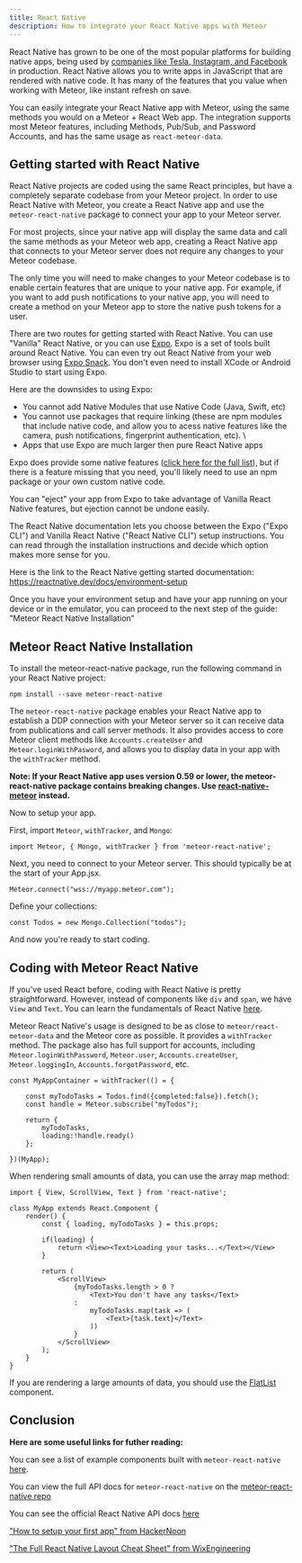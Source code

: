 ```yaml
---
title: React Native
description: How to integrate your React Native apps with Meteor
---
```


React Native has grown to be one of the most popular platforms for building native apps, being used by [companies like Tesla, Instagram, and Facebook](https://reactnative.dev/showcase) in production. React Native allows you to write apps in JavaScript that are rendered with native code. It has many of the features that you value when working with Meteor, like instant refresh on save. 

You can easily integrate your React Native app with Meteor, using the same methods you would on a Meteor + React Web app. The integration supports most Meteor features, including Methods, Pub/Sub, and Password Accounts, and has the same usage as `react-meteor-data`.

<h2 id="getting-started">Getting started with React Native</h2>

React Native projects are coded using the same React principles, but have a completely separate codebase from your Meteor project. In order to use React Native with Meteor, you create a React Native app and use the `meteor-react-native` package to connect your app to your Meteor server.

For most projects, since your native app will display the same data and call the same methods as your Meteor web app, creating a React Native app that connects to your Meteor server does not require any changes to your Meteor codebase.

The only time you will need to make changes to your Meteor codebase is to enable certain features that are unique to your native app. For example, if you want to add push notifications to your native app, you will need to create a method on your Meteor app to store the native push tokens for a user.

There are two routes for getting started with React Native. You can use "Vanilla" React Native, or you can use [Expo](https://expo.io/). Expo is a set of tools built around React Native. You can even try out React Native from your web browser using [Expo Snack](https://snack.expo.io/). You don't even need to install XCode or Android Studio to start using Expo.

Here are the downsides to using Expo:
- You cannot add Native Modules that use Native Code (Java, Swift, etc)
- You cannot use packages that require linking (these are npm modules that include native code, and allow you to acess native features like the camera, push notifications, fingerprint authentication, etc). \
- Apps that use Expo are much larger then pure React Native apps

Expo does provide some native features ([click here for the full list](https://docs.expo.io/versions/latest/)), but if there is a feature missing that you need, you'll likely need to use an npm package or your own custom native code.

You can "eject" your app from Expo to take advantage of Vanilla React Native features, but ejection cannot be undone easily.

The React Native documentation lets you choose between the Expo ("Expo CLI") and Vanilla React Native ("React Native CLI") setup instructions. You can read through the installation instructions and decide which option makes more sense for you.

Here is the link to the React Native getting started documentation: https://reactnative.dev/docs/environment-setup

Once you have your environment setup and have your app running on your device or in the emulator, you can proceed to the next step of the guide: "Meteor React Native Installation"

<h2 id="installation">Meteor React Native Installation</h2>

To install the meteor-react-native package, run the following command in your React Native project:

````
npm install --save meteor-react-native
````

The `meteor-react-native` package enables your React Native app to establish a DDP connection with your Meteor server so it can receive data from publications and call server methods. It also provides access to core Meteor client methods like `Accounts.createUser` and `Meteor.loginWithPasword`, and allows you to display data in your app with the `withTracker` method.

**Note: If your React Native app uses version 0.59 or lower, the meteor-react-native package contains breaking changes. Use [react-native-meteor](https://www.npmjs.com/package/react-native-meteor) instead.**

Now to setup your app.

First, import `Meteor`, `withTracker`, and `Mongo`:

````
import Meteor, { Mongo, withTracker } from 'meteor-react-native';
````

Next, you need to connect to your Meteor server. This should typically be at the start of your App.jsx.

````
Meteor.connect("wss://myapp.meteor.com");
````

Define your collections:

````
const Todos = new Mongo.Collection("todos");
````

And now you're ready to start coding.

<h2 id="usage">Coding with Meteor React Native</h2>

If you've used React before, coding with React Native is pretty straightforward. However, instead of components like `div` and `span`, we have `View` and `Text`. You can learn the fundamentals of React Native [here](https://reactnative.dev/docs/intro-react).

Meteor React Native's usage is designed to be as close to `meteor/react-meteor-data` and the Meteor core as possible. It provides a `withTracker` method. The package also has full support for accounts, including `Meteor.loginWithPassword`, `Meteor.user`, `Accounts.createUser`, `Meteor.loggingIn`, `Accounts.forgotPassword`, etc.

````
const MyAppContainer = withTracker(() = {
    
    const myTodoTasks = Todos.find({completed:false}).fetch();
    const handle = Meteor.subscribe("myTodos");
    
    return {
        myTodoTasks,
        loading:!handle.ready()
    };
    
})(MyApp);
````

When rendering small amounts of data, you can use the array map method:

````
import { View, ScrollView, Text } from 'react-native';

class MyApp extends React.Component {
    render() {
        const { loading, myTodoTasks } = this.props;
        
        if(loading) {
            return <View><Text>Loading your tasks...</Text></View>
        }
        
        return (
            <ScrollView>
                {myTodoTasks.length > 0 ?
                    <Text>You don't have any tasks</Text>
                :
                    myTodoTasks.map(task => (
                        <Text>{task.text}</Text>
                    ))
                }
            </ScrollView>
        );
    }
}

````

If you are rendering a large amounts of data, you should use the [FlatList](https://reactnative.dev/docs/flatlist) component.

<h2 id="conclusion">Conclusion</h2>

**Here are some useful links for futher reading:**

You can see a list of example components built with `meteor-react-native` [here](https://github.com/TheRealNate/meteor-react-native/tree/master/examples).

You can view the full API docs for `meteor-react-native` on the [meteor-react-native repo](https://github.com/TheRealNate/meteor-react-native/blob/master/docs/api.md)

You can see the official React Native API docs [here](https://reactnative.dev/docs/components-and-apis)

["How to setup your first app" from HackerNoon](https://hackernoon.com/react-native-how-to-setup-your-first-app-a36c450a8a2f)

["The Full React Native Layout Cheat Sheet" from WixEngineering](https://medium.com/wix-engineering/the-full-react-native-layout-cheat-sheet-a4147802405c)
